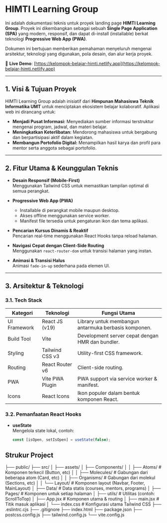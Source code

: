 # HIMTI Learning Group

Ini adalah dokumentasi teknis untuk proyek landing page **HIMTI Learning Group**. Proyek ini dikembangkan sebagai sebuah **Single Page Application (SPA)** yang modern, responsif, dan dapat di-install (installable) berkat teknologi **Progressive Web App (PWA)**.

Dokumen ini bertujuan memberikan pemahaman menyeluruh mengenai arsitektur, teknologi yang digunakan, pola desain, dan alur kerja proyek.

🔗 **Live Demo**: [https://kelompok-belajar-himti.netlify.app](https://kelompok-belajar-himti.netlify.app)

---

## 1. Visi & Tujuan Proyek

HIMTI Learning Group adalah inisiatif dari **Himpunan Mahasiswa Teknik Informatika UMT** untuk menciptakan ekosistem belajar kolaboratif. Aplikasi web ini dirancang untuk:

- **Menjadi Pusat Informasi:** Menyediakan sumber informasi terstruktur mengenai program, jadwal, dan materi belajar.
- **Meningkatkan Keterlibatan:** Mendorong mahasiswa untuk bergabung dan berpartisipasi aktif dalam kegiatan.
- **Membangun Portofolio Digital:** Menampilkan hasil karya dan profil para mentor serta anggota sebagai portofolio.

---

## 2. Fitur Utama & Keunggulan Teknis

- **Desain Responsif (Mobile-First)**  
  Menggunakan Tailwind CSS untuk memastikan tampilan optimal di semua perangkat.

- **Progressive Web App (PWA)**
  - Installable di perangkat mobile maupun desktop.
  - Akses offline menggunakan service worker.
  - Manifest file tersedia untuk pengaturan ikon dan tema aplikasi.

- **Pencarian Kursus Dinamis & Reaktif**  
  Pencarian real-time menggunakan React Hooks tanpa reload halaman.

- **Navigasi Cepat dengan Client-Side Routing**  
  Menggunakan `react-router-dom` untuk transisi halaman yang instan.

- **Animasi & Transisi Halus**  
  Animasi `fade-in-up` sederhana pada elemen UI.

---

## 3. Arsitektur & Teknologi

### 3.1. Tech Stack

| Kategori         | Teknologi            | Fungsi Utama                                         |
| ---------------- | -------------------- | ---------------------------------------------------- |
| UI Framework     | React JS (v19)       | Library untuk membangun antarmuka berbasis komponen. |
| Build Tool       | Vite                 | Development server cepat dengan HMR dan bundler.     |
| Styling          | Tailwind CSS v3      | Utility-first CSS framework.                         |
| Routing          | React Router v6      | Client-side routing.                                 |
| PWA              | Vite PWA Plugin      | PWA support via service worker & manifest.           |
| Icons            | React Icons          | Ikon populer dalam bentuk komponen React.            |

### 3.2. Pemanfaatan React Hooks

- **useState**  
  Mengelola state lokal, contoh:
  ```jsx
  const [isOpen, setIsOpen] = useState(false);

## Strukur Project
├── public/
├── src/
│   ├── assets/
│   ├── Components/
│   │   ├── Atoms/       # Komponen terkecil (Button, etc)
│   │   ├── Molecules/   # Gabungan dari beberapa atom (Card, etc)
│   │   ├── Organisms/   # Gabungan dari molekul (Sections, etc)
│   │   └── Layout/      # Komponen layout (Navbar, Footer, MainLayout)
│   ├── Data/          # Data statis (courses, mentors, programs)
│   ├── Pages/         # Komponen untuk setiap halaman
│   ├── utils/         # Utilitas (contoh: ScrollToTop)
│   ├── App.jsx        # Komponen utama & routing
│   ├── main.jsx       # Titik masuk aplikasi
│   └── index.css      # Konfigurasi utama Tailwind CSS
├── .eslintrc.cjs
├── .gitignore
├── index.html
├── package.json
├── postcss.config.js
├── tailwind.config.js
└── vite.config.js